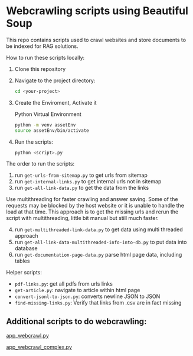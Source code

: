 # Webcrawling scripts using Beautiful Soup
This repo contains scripts used to crawl websites and store documents to be indexed for RAG solutions.

How to run these scripts locally: 

1. Clone this repository

2. Navigate to the project directory:

    ```bash
    cd <your-project>
    ```

3. Create the Enviroment, Activate it

    Python Virtual Environment

    ```bash
    python -m venv assetEnv
    source assetEnv/bin/activate
    ```
5. Run the scripts:

    ```bash
    python <script>.py
    ```
The order to run the scripts: 

1) run `get-urls-from-sitemap.py` to get urls from sitemap
2) run `get-internal-links.py` to get internal urls not in sitemap
3) run `get-all-link-data.py` to get the data from the links

Use multithreading for faster crawling and answer saving. Some of the requests may be blocked by the host website or it is unable to handle the load at that time. This approach is to get the missing urls and rerun the script with multithreading, little bit manual but still much faster.

4) run `get-multithreaded-link-data.py` to get data using multi threaded approach
5) run `get-all-link-data-multithreaded-info-into-db.py` to put data into database
6) run `get-documentation-page-data.py` parse html page data, including tables

Helper scripts:

- `pdf-links.py`: get all pdfs from urls links
- `get-article.py`: navigate to article within html page
- `convert-jsonl-to-json.py`: converts newline JSON to JSON
- `find-missing-links.py`: Verify that links from .csv are in fact missing

## Additional scripts to do webcrawling: 

[app_webcrawl.py](./app_webcrawl.py)

[app_webcrawl_complex.py](./app_webcrawl_complex.py)
